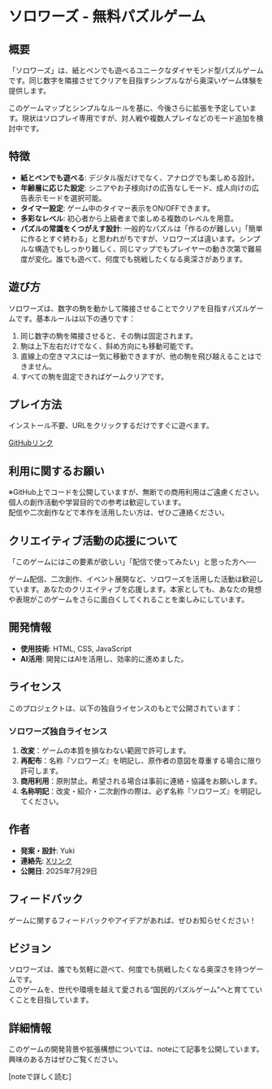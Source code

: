 # ソロワーズ - 無料パズルゲーム

## 概要

「ソロワーズ」は、紙とペンでも遊べるユニークなダイヤモンド型パズルゲームです。同じ数字を隣接させてクリアを目指すシンプルながら奥深いゲーム体験を提供します。

このゲームマップとシンプルなルールを基に、今後さらに拡張を予定しています。現状はソロプレイ専用ですが、対人戦や複数人プレイなどのモード追加を検討中です。

## 特徴

* **紙とペンでも遊べる**: デジタル版だけでなく、アナログでも楽しめる設計。
* **年齢層に応じた設定**: シニアやお子様向けの広告なしモード、成人向けの広告表示モードを選択可能。
* **タイマー設定**: ゲーム中のタイマー表示をON/OFFできます。
* **多彩なレベル**: 初心者から上級者まで楽しめる複数のレベルを用意。
* **パズルの常識をくつがえす設計**: 一般的なパズルは「作るのが難しい」「簡単に作るとすぐ終わる」と思われがちですが、ソロワーズは違います。シンプルな構造でもしっかり難しく、同じマップでもプレイヤーの動き次第で難易度が変化。誰でも遊べて、何度でも挑戦したくなる奥深さがあります。

## 遊び方

ソロワーズは、数字の駒を動かして隣接させることでクリアを目指すパズルゲームです。基本ルールは以下の通りです：

1. 同じ数字の駒を隣接させると、その駒は固定されます。
2. 駒は上下左右だけでなく、斜め方向にも移動可能です。
3. 直線上の空きマスには一気に移動できますが、他の駒を飛び越えることはできません。
4. すべての駒を固定できればゲームクリアです。

## プレイ方法

インストール不要、URLをクリックするだけですぐに遊べます。

[GitHubリンク](https://github.com/Solowords-yuki/Solowords)

## 利用に関するお願い

※GitHub上でコードを公開していますが、無断での商用利用はご遠慮ください。  
個人の創作活動や学習目的での参考は歓迎しています。  
配信や二次創作などで本作を活用したい方は、ぜひご連絡ください。

## クリエイティブ活動の応援について

「このゲームにはこの要素が欲しい」「配信で使ってみたい」と思った方へ──

ゲーム配信、二次創作、イベント展開など、ソロワーズを活用した活動は歓迎しています。あなたのクリエイティブを応援します。本家としても、あなたの発想や表現がこのゲームをさらに面白くしてくれることを楽しみにしています。

## 開発情報

* **使用技術**: HTML, CSS, JavaScript
* **AI活用**: 開発にはAIを活用し、効率的に進めました。

## ライセンス

このプロジェクトは、以下の独自ライセンスのもとで公開されています：

### ソロワーズ独自ライセンス

1. **改変**：ゲームの本質を損なわない範囲で許可します。
2. **再配布**：名称『ソロワーズ』を明記し、原作者の意図を尊重する場合に限り許可します。
3. **商用利用**：原則禁止。希望される場合は事前に連絡・協議をお願いします。
4. **名称明記**：改変・紹介・二次創作の際は、必ず名称『ソロワーズ』を明記してください。

## 作者

* **発案・設計**: Yuki  
* **連絡先**: [Xリンク](https://x.com/solowords_yuki)
* **公開日**: 2025年7月29日

## フィードバック

ゲームに関するフィードバックやアイデアがあれば、ぜひお知らせください！

## ビジョン

ソロワーズは、誰でも気軽に遊べて、何度でも挑戦したくなる奥深さを持つゲームです。  
このゲームを、世代や環境を越えて愛される“国民的パズルゲーム”へと育てていくことを目指しています。

## 詳細情報

このゲームの開発背景や拡張構想については、noteにて記事を公開しています。興味のある方はぜひご覧ください。

[noteで詳しく読む]
